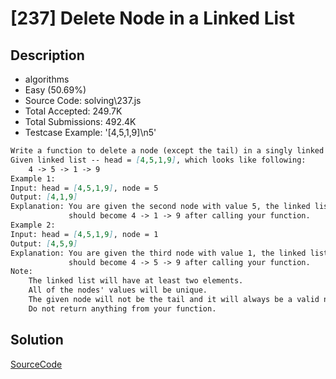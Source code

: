 # [237] Delete Node in a Linked List

## Description

* algorithms
* Easy (50.69%)
* Source Code:       solving\237.js
* Total Accepted:    249.7K
* Total Submissions: 492.4K
* Testcase Example:  '[4,5,1,9]\n5'

```md
Write a function to delete a node (except the tail) in a singly linked list, given only access to that node.
Given linked list -- head = [4,5,1,9], which looks like following:
    4 -> 5 -> 1 -> 9
Example 1:
Input: head = [4,5,1,9], node = 5
Output: [4,1,9]
Explanation: You are given the second node with value 5, the linked list
             should become 4 -> 1 -> 9 after calling your function.
Example 2:
Input: head = [4,5,1,9], node = 1
Output: [4,5,9]
Explanation: You are given the third node with value 1, the linked list
             should become 4 -> 5 -> 9 after calling your function.
Note:
	The linked list will have at least two elements.
	All of the nodes' values will be unique.
	The given node will not be the tail and it will always be a valid node of the linked list.
	Do not return anything from your function.

```

## Solution

[SourceCode](./solution.js)